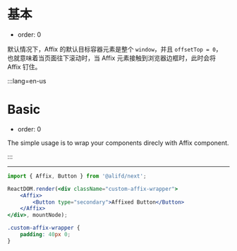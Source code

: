 # 基本

- order: 0

默认情况下，Affix 的默认目标容器元素是整个 `window`，并且 `offsetTop = 0`，
也就意味着当页面往下滚动时，当 Affix 元素接触到浏览器边框时，此时会将 Affix 钉住。

:::lang=en-us
# Basic

- order: 0

The simple usage is to wrap your components direcly with Affix component.

:::

---

````jsx
import { Affix, Button } from '@alifd/next';

ReactDOM.render(<div className="custom-affix-wrapper">
    <Affix>
        <Button type="secondary">Affixed Button</Button>
    </Affix>
</div>, mountNode);
````

````css
.custom-affix-wrapper {
    padding: 40px 0;
}
````
